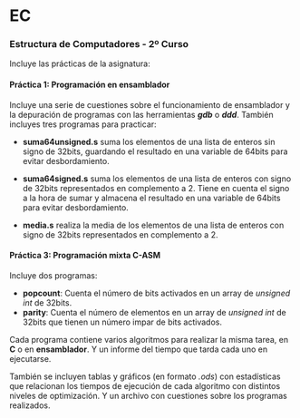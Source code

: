 # EC
### Estructura de Computadores - 2º Curso

Incluye las prácticas de la asignatura:

#### Práctica 1: Programación en ensamblador

Incluye una serie de cuestiones sobre el funcionamiento de ensamblador
y la depuración de programas con las herramientas ***gdb*** o ***ddd***.
También incluyes tres programas para practicar:

- **suma64unsigned.s** suma los elementos de una lista de enteros sin signo
de 32bits, guardando el resultado en una variable de 64bits para evitar 
desbordamiento.

- **suma64signed.s** suma los elementos de una lista de enteros con signo de
32bits representados en complemento a 2. Tiene en cuenta el signo a la hora
de sumar y almacena el resultado en una variable de 64bits para evitar 
desbordamiento.

- **media.s** realiza la media de los elementos de una lista de enteros con
signo de 32bits representados en complemento a 2.

#### Práctica 3: Programación mixta C-ASM

Incluye dos programas:

+ **popcount**: Cuenta el número de bits activados en un array de *unsigned int* de 32bits.
+ **parity**: Cuenta el número de elementos en un array de *unsigned int* de 32bits que tienen un número impar de bits activados.

Cada programa contiene varios algoritmos para realizar la misma tarea, en **C** o en **ensamblador**.
Y un informe del tiempo que tarda cada uno en ejecutarse.

También se incluyen tablas y gráficos (en formato *.ods*) con estadísticas que relacionan los
tiempos de ejecución de cada algoritmo con distintos niveles de optimización. Y un archivo con 
cuestiones sobre los programas realizados.
